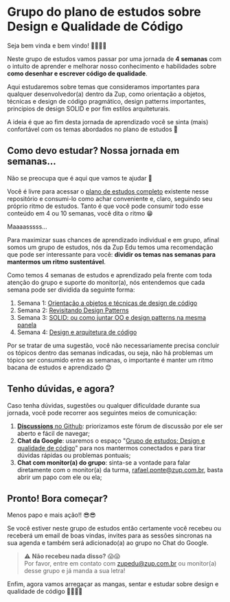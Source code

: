 # Grupo do plano de estudos sobre Design e Qualidade de Código

Seja bem vinda e bem vindo! 👏🏻👏🏻

Neste grupo de estudos vamos passar por uma jornada de **4 semanas** com o intuito de aprender e melhorar nosso conhecimento e habilidades sobre **como desenhar e escrever código de qualidade**.

Aqui estudaremos sobre temas que consideramos importantes para qualquer desenvolvedor(a) dentro da Zup, como orientação a objetos, técnicas e design de código pragmático, design patterns importantes, principios de design SOLID e por fim estilos arquiteturais.

A ideia é que ao fim desta jornada de aprendizado você se sinta (mais) confortável com os temas abordados no plano de estudos 🥳

## Como devo estudar? Nossa jornada em semanas...

Não se preocupa que é aqui que vamos te ajudar 🥳

Você é livre para acessar o [plano de estudos completo](/plano-de-estudos-sobre-design-e-qualidade-codigo.md) existente nesse repositório e consumi-lo como achar conveniente e, claro, seguindo seu próprio ritmo de estudos. Tanto é que você pode consumir todo esse conteúdo em 4 ou 10 semanas, você dita o ritmo 😁

Maaaasssss...

Para maximizar suas chances de aprendizado individual e em grupo, afinal somos um grupo de estudos, nós da Zup Edu temos uma recomendação que pode ser interessante para você: **dividir os temas nas semanas para mantermos um ritmo sustentável**.

Como temos 4 semanas de estudos e aprendizado pela frente com toda atenção do grupo e suporte do monitor(a), nós entendemos que cada semana pode ser dividida da seguinte forma: 

1. Semana 1: [Orientação a objetos e técnicas de design de código](/plano-de-estudos-sobre-design-e-qualidade-codigo.md#1-orienta%C3%A7%C3%A3o-a-objetos-e-t%C3%A9cnicas-de-design-de-c%C3%B3digo)
2. Semana 2: [Revisitando Design Patterns](/plano-de-estudos-sobre-design-e-qualidade-codigo.md#2-revisitando-design-patterns)
3. Semana 3: [SOLID: ou como juntar OO e design patterns na mesma panela](/plano-de-estudos-sobre-design-e-qualidade-codigo.md#3-solid-ou-como-juntar-oo-e-design-patterns-na-mesma-panela)
4. Semana 4: [Design e arquitetura de código](/plano-de-estudos-sobre-design-e-qualidade-codigo.md#4-design-e-arquitetura-de-código)

Por se tratar de uma sugestão, você não necessariamente precisa concluir os tópicos dentro das semanas indicadas, ou seja, não há problemas um tópico ser consumido entre as semanas, o importante é manter um ritmo bacana de estudos e aprendizado 😊

## Tenho dúvidas, e agora?

Caso tenha dúvidas, sugestões ou qualquer dificuldade durante sua jornada, você pode recorrer aos seguintes meios de comunicação:

1. [**Discussions** no Github](https://github.com/rafaelpontezup/grupo-plano-de-estudos-qualidade-de-codigo/discussions): priorizamos este fórum de discussão por ele ser aberto e fácil de navegar;
2. **Chat da Google**: usaremos o espaço "[Grupo de estudos: Design e qualidade de código](https://chat.google.com/room/AAAAYF6wvU8?cls=4)" para nos mantermos conectados e para tirar dúvidas rápidas ou problemas pontuais;
3. **Chat com monitor(a) do grupo**: sinta-se a vontade para falar diretamente com o monitor(a) da turma, rafael.ponte@zup.com.br, basta abrir um papo com ele ou ela;

## Pronto! Bora começar?

Menos papo e mais ação!! 😎😎

Se você estiver neste grupo de estudos então certamente você recebeu ou receberá um email de boas vindas, invites para as sessões sincronas na sua agenda e também será adicionado(a) ao grupo no Chat do Google.

> ⚠️ **Não recebeu nada disso?** 😱😱 <br/>
> Por favor, entre em contato com zupedu@zup.com.br ou monitor(a) desse grupo e já manda a sua letra!


Enfim, agora vamos arregaçar as mangas, sentar e estudar sobre design e qualidade de código 👊🏻👊🏻




